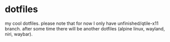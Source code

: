 # dotfiles
my cool dotfiles. please note that for now I only have unfinished/qtile-x11 branch. after some time there will be another dotfiles (alpine linux, wayland, niri, waybar).
